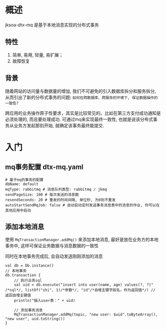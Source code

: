 
# 概述

jksoa-dtx-mq 是基于本地消息实现的分布式事务

## 特性
1. 简单, 易用, 轻量, 易扩展；
2. 故障恢复

## 背景

随着网站的访问量与数据量的增加, 我们不可避免的引入数据库拆分和服务拆分, 从而引出了新的分布式事务的问题:
`如何在跨数据库、跨服务的环境下, 保证数据操作的一致性?`

跨应用的业务操作原子性要求，其实是比较常见的。比如在第三方支付成功通知是必须处理的, 而且要处理成功. 可通过mq来实现最终一致性, 也就是说该分布式事务从业务方发起那刻开始, 就确定该事务最终能提交.

# 入门

## mq事务配置 dtx-mq.yaml

```
# 基于mq的事务的配置
dbName: default
mqType: rabbitmq # 消息队列类型: rabbitmq / jkmq
sendPageSize: 100 # 每次发送的消息数
resendSeconds: 20 # 重发的时间间隔, 单位秒, 为0则不重发
autoStartSendMqJob: false # 自动启动定时发送事务消息表中的消息的作业, 你可以在其他应用中启动
```

## 添加本地消息

使用 `MqTransactionManager.addMq()` 来添加本地消息, 最好是放在业务方的本地事务中, 这样可保证业务数据与消息数据的一致性

同时在本地事务完成后, 会自动发送刚刚添加的消息

```
val db = Db.instance()
// 本地事务
db.transaction {
    // 执行业务sql
    val uid = db.execute("insert into user(name, age) values(?, ?)" /*sql*/, listOf("shi", 1)/*参数*/, "id"/*自增主键字段名，作为返回值*/) // 返回自增主键值
    println("插入user表：" + uid)

    // 添加事务消息
    MqTransactionManager.addMq(topic, "new user: $uid".toByteArray(), "new user", uid.toString())
}
```
